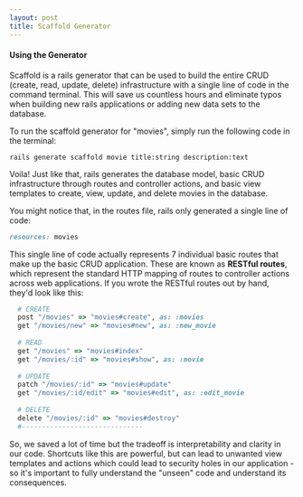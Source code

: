 ```yaml
---
layout: post
title: Scaffold Generator
---
```


#### **Using the Generator**
Scaffold is a rails generator that can be used to build the entire CRUD (create, read, update, delete) infrastructure with a single line of code in the command terminal. This will save us countless hours and eliminate typos when building new rails applications or adding new data sets to the database.

To run the scaffold generator for "movies", simply run the following code in the terminal:


`rails generate scaffold movie title:string description:text`

Voila! Just like that, rails generates the database model, basic CRUD infrastructure through routes and controller actions, and basic view templates to create, view, update, and delete movies in the database. 

You might notice that, in the routes file, rails only generated a single line of code:

````ruby
resources: movies
````

This single line of code actually represents 7 individual basic routes that make up the basic CRUD application. These are known as **RESTful routes**, which represent the standard HTTP mapping of routes to controller actions across web applications. If you wrote the RESTful routes out by hand, they'd look like this: 

````ruby
  # CREATE
  post "/movies" => "movies#create", as: :movies
  get "/movies/new" => "movies#new", as: :new_movie
          
  # READ
  get "/movies" => "movies#index"
  get "/movies/:id" => "movies#show", as: :movie
  
  # UPDATE
  patch "/movies/:id" => "movies#update"
  get "/movies/:id/edit" => "movies#edit", as: :edit_movie
  
  # DELETE
  delete "/movies/:id" => "movies#destroy"
  #------------------------------
````

So, we saved a lot of time but the tradeoff is interpretability and clarity in our code. Shortcuts like this are powerful, but can lead to unwanted view templates and actions which could lead to security holes in our application - so it's important to fully understand the "unseen" code and understand its consequences.
